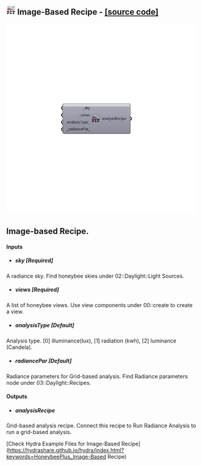 ## ![](../../images/icons/Image-Based_Recipe.png) Image-Based Recipe - [[source code]](https://github.com/ladybug-tools/honeybee-grasshopper/tree/master/plugin/grasshopper/src/HoneybeePlus_Image-Based%20Recipe.py)

![](../../images/components/Image-Based_Recipe.png)

Image-based Recipe.
 -

#### Inputs
* ##### sky [Required]
A radiance sky. Find honeybee skies under 02::Daylight::Light Sources.
* ##### views [Required]
A list of honeybee views. Use view components under 00::create
 to create a view.
* ##### analysisType [Default]
Analysis type. [0] illuminance(lux), [1] radiation (kwh),
 [2] luminance (Candela).
* ##### radiancePar [Default]
Radiance parameters for Grid-based analysis. Find Radiance
 parameters node under 03::Daylight::Recipes.

#### Outputs
* ##### analysisRecipe
Grid-based analysis recipe. Connect this recipe to
 Run Radiance Analysis to run a grid-based analysis.


[Check Hydra Example Files for Image-Based Recipe](https://hydrashare.github.io/hydra/index.html?keywords=HoneybeePlus_Image-Based Recipe)